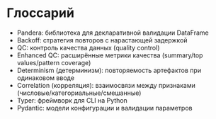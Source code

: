 # Глоссарий

- Pandera: библиотека для декларативной валидации DataFrame
- Backoff: стратегия повторов с нарастающей задержкой
- QC: контроль качества данных (quality control)
 - Enhanced QC: расширённые метрики качества (summary/top values/pattern coverage)
 - Determinism (детерминизм): повторяемость артефактов при одинаковом вводе
 - Correlation (корреляция): взаимосвязи между признаками (числовые/категориальные/смешанные)
 - Typer: фреймворк для CLI на Python
 - Pydantic: модели конфигурации и валидации параметров
